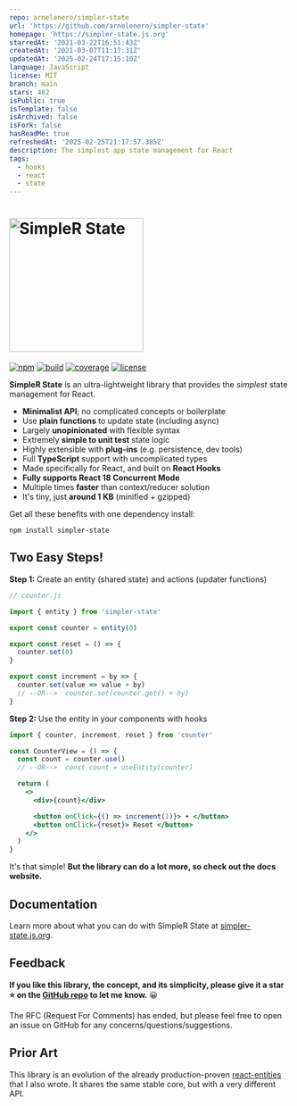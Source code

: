 ```yaml
---
repo: arnelenero/simpler-state
url: 'https://github.com/arnelenero/simpler-state'
homepage: 'https://simpler-state.js.org'
starredAt: '2021-03-22T16:51:43Z'
createdAt: '2021-03-07T11:17:31Z'
updatedAt: '2025-02-24T17:15:10Z'
language: JavaScript
license: MIT
branch: main
stars: 482
isPublic: true
isTemplate: false
isArchived: false
isFork: false
hasReadMe: true
refreshedAt: '2025-02-25T21:17:57.385Z'
description: The simplest app state management for React
tags:
  - hooks
  - react
  - state
---
```


# <img src="https://simpler-state.js.org/assets/simpler-state-logo.png" alt="SimpleR State" width="240"/>

[![npm](https://img.shields.io/npm/v/simpler-state)](https://www.npmjs.com/package/simpler-state)
[![build](https://img.shields.io/github/actions/workflow/status/arnelenero/simpler-state/main-ci.yml)](https://github.com/arnelenero/simpler-state/actions/workflows/main-ci.yml)
[![coverage](https://img.shields.io/coverallsCoverage/github/arnelenero/simpler-state)](https://coveralls.io/github/arnelenero/simpler-state)
[![license](https://img.shields.io/github/license/arnelenero/simpler-state)](https://opensource.org/licenses/MIT)

**SimpleR State** is an ultra-lightweight library that provides the _simplest_ state management for React.

- **Minimalist API**; no complicated concepts or boilerplate
- Use **plain functions** to update state (including async)
- Largely **unopinionated** with flexible syntax
- Extremely **simple to unit test** state logic
- Highly extensible with **plug-ins** (e.g. persistence, dev tools)
- Full **TypeScript** support with uncomplicated types
- Made specifically for React, and built on **React Hooks**
- **Fully supports React 18 Concurrent Mode**
- Multiple times **faster** than context/reducer solution
- It's tiny, just **around 1 KB** (minified + gzipped)

Get all these benefits with one dependency install:

```
npm install simpler-state
```

## Two Easy Steps!

**Step 1:** Create an entity (shared state) and actions (updater functions)

```js
// counter.js

import { entity } from 'simpler-state'

export const counter = entity(0)

export const reset = () => {
  counter.set(0)
}

export const increment = by => {
  counter.set(value => value + by)
  // --OR-->  counter.set(counter.get() + by)
}
```

**Step 2:** Use the entity in your components with hooks

```jsx
import { counter, increment, reset } from 'counter'

const CounterView = () => {
  const count = counter.use()
  // --OR-->  const count = useEntity(counter)

  return (
    <>
      <div>{count}</div>

      <button onClick={() => increment(1)}> + </button>
      <button onClick={reset}> Reset </button>
    </>
  )
}
```

It's that simple! **But the library can do a lot more, so check out the docs website.**

## Documentation

Learn more about what you can do with SimpleR State at [simpler-state.js.org](https://simpler-state.js.org).

## Feedback

**If you like this library, the concept, and its simplicity, please give it a star ⭐️ on the [GitHub repo](https://github.com/arnelenero/simpler-state) to let me know.** 😀

The RFC (Request For Comments) has ended, but please feel free to open an issue on GitHub for any concerns/questions/suggestions.

## Prior Art

This library is an evolution of the already production-proven [react-entities](https://github.com/arnelenero/react-entities) that I also wrote. It shares the same stable core, but with a very different API.
